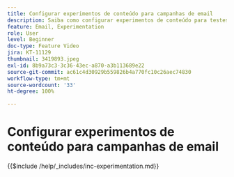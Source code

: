 ```yaml
---
title: Configurar experimentos de conteúdo para campanhas de email
description: Saiba como configurar experimentos de conteúdo para testes A/B no AJO e explorar o conteúdo de email que melhor impulsiona seus objetivos de negócios.
feature: Email, Experimentation
role: User
level: Beginner
doc-type: Feature Video
jira: KT-11129
thumbnail: 3419893.jpeg
exl-id: 8b9a73c3-3c36-43ec-a870-a3b113689e22
source-git-commit: ac61c4d30929b559826b4a770fc10c26aec74830
workflow-type: tm+mt
source-wordcount: '33'
ht-degree: 100%

---
```


# Configurar experimentos de conteúdo para campanhas de email

{{$include /help/_includes/inc-experimentation.md}}
